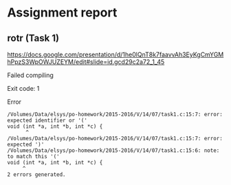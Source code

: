 # Assignment report
## rotr (Task 1)
https://docs.google.com/presentation/d/1he0lQnT8k7faavvAh3EyKgCmYGMhPpzS3WpOWJUZEYM/edit#slide=id.gcd29c2a72_1_45

Failed compiling

Exit code: 1

Error
```
/Volumes/Data/elsys/po-homework/2015-2016/V/14/07/task1.c:15:7: error: expected identifier or '('
void (int *a, int *b, int *c) {
      ^
/Volumes/Data/elsys/po-homework/2015-2016/V/14/07/task1.c:15:7: error: expected ')'
/Volumes/Data/elsys/po-homework/2015-2016/V/14/07/task1.c:15:6: note: to match this '('
void (int *a, int *b, int *c) {
     ^
2 errors generated.

```


